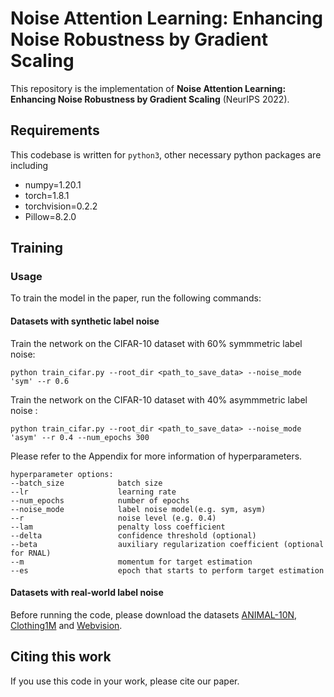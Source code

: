 # Noise Attention Learning: Enhancing Noise Robustness by Gradient Scaling

This repository is the implementation of **Noise Attention Learning: Enhancing Noise Robustness by Gradient Scaling** (NeurIPS 2022).

## Requirements

This codebase is written for `python3`, other necessary python packages are including

- numpy=1.20.1
- torch=1.8.1
- torchvision=0.2.2
- Pillow=8.2.0

## Training

### Usage
To train the model in the paper, run the following commands:
#### Datasets with synthetic label noise
Train the network on the CIFAR-10 dataset with 60% symmmetric label noise:
```train
python train_cifar.py --root_dir <path_to_save_data> --noise_mode 'sym' --r 0.6 
```
Train the network on the CIFAR-10 dataset with 40% asymmmetric label noise :
```train
python train_cifar.py --root_dir <path_to_save_data> --noise_mode 'asym' --r 0.4 --num_epochs 300 
```

Please refer to the Appendix for more information of hyperparameters.
```
hyperparameter options:
--batch_size            batch size
--lr                    learning rate
--num_epochs            number of epochs
--noise_mode            label noise model(e.g. sym, asym)
--r                     noise level (e.g. 0.4)
--lam                   penalty loss coefficient
--delta                 confidence threshold (optional)
--beta                  auxiliary regularization coefficient (optional for RNAL)
--m                     momentum for target estimation
--es                    epoch that starts to perform target estimation
```

#### Datasets with real-world label noise

Before running the code, please download the datasets [ANIMAL-10N](https://dm.kaist.ac.kr/datasets/animal-10n/), [Clothing1M](https://github.com/Cysu/noisy_label) and [Webvision](https://data.vision.ee.ethz.ch/cvl/webvision/dataset2017.html).


## Citing this work
If you use this code in your work, please cite our paper.

